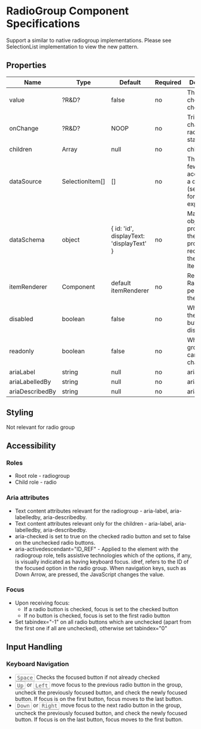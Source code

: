 # RadioGroup Component Specifications

Support a similar to native radiogroup implementations. Please see SelectionList implementation to view the new pattern.

## Properties

| Name | Type | Default | Required | Description |
| -- | -- | -- | -- | -- |
| value | ?R&D? | false | no | The value chosen in the checkbox |
| onChange | ?R&D? | NOOP | no | Triggered by changing a radio button state |
| children | Array<Node> | null | no | children | radio buttons and/or other nodes which will just be rendered |
| dataSource | SelectionItem[] | [] | no | There are a few options accepted as a datasource (see below for explanation) |
| dataSchema | object | { id: 'id', displayText: 'displayText' } | no | Maps the object properties to the relevant properties required by the ItemRenderer |
| itemRenderer | Component | default itemRenderer | no | Renders a Radio Button per item in the list |
| disabled | boolean | false | no | Whether all the radio buttons are disabled |
| readonly | boolean | false | no | Whether the group value cannot be changed |
| ariaLabel | string | null | no | aria attribute |
| ariaLabelledBy | string | null | no | aria attribute |
| ariaDescribedBy | string | null | no | aria attribute |


## Styling

Not relevant for radio group

## Accessibility

### Roles

* Root role - radiogroup
* Child role - radio

### Aria attributes

* Text content attributes relevant for the radiogroup - aria-label, aria-labelledby, aria-describedby.
* Text content attributes relevant only for the children - aria-label, aria-labelledby, aria-describedby.
* aria-checked is set to true on the checked radio button and set to false on the unchecked radio buttons.
* aria-activedescendant="ID_REF" - Applied to the element with the radiogroup role, tells assistive technologies which of the options, if any, is visually indicated as having keyboard focus. idref, refers to the ID of the focused option in the radio group. When navigation keys, such as Down Arrow, are pressed, the JavaScript changes the value.

### Focus

* Upon receiving focus:
  * If a radio button is checked, focus is set to the checked button
  * If no button is checked, focus is set to the first radio button
* Set tabindex="-1" on all radio buttons which are unchecked (apart from the first one if all are unchecked), otherwise set tabindex="0"

## Input Handling

### Keyboard Navigation

* <kbd style="display: inline-block; padding: .1em .3em; color: #555; vertical-align: middle; background-color: #fcfcfc; border: solid 1px #ccc;border-bottom-color: #bbb;border-radius: .2em;box-shadow: inset 0 -1px 0 #bbb;">Space</kbd> Checks the focused button if not already checked
* <kbd style="display: inline-block; padding: .1em .3em; color: #555; vertical-align: middle; background-color: #fcfcfc; border: solid 1px #ccc;border-bottom-color: #bbb;border-radius: .2em;box-shadow: inset 0 -1px 0 #bbb;">Up</kbd> or <kbd style="display: inline-block; padding: .1em .3em; color: #555; vertical-align: middle; background-color: #fcfcfc; border: solid 1px #ccc;border-bottom-color: #bbb;border-radius: .2em;box-shadow: inset 0 -1px 0 #bbb;">Left</kbd> move focus to the previous radio button in the group, uncheck the previously focused button, and check the newly focused button. If focus is on the first button, focus moves to the last button.
* <kbd style="display: inline-block; padding: .1em .3em; color: #555; vertical-align: middle; background-color: #fcfcfc; border: solid 1px #ccc;border-bottom-color: #bbb;border-radius: .2em;box-shadow: inset 0 -1px 0 #bbb;">Down</kbd> or <kbd style="display: inline-block; padding: .1em .3em; color: #555; vertical-align: middle; background-color: #fcfcfc; border: solid 1px #ccc;border-bottom-color: #bbb;border-radius: .2em;box-shadow: inset 0 -1px 0 #bbb;">Right</kbd> move focus to the next radio button in the group, uncheck the previously focused button, and check the newly focused button. If focus is on the last button, focus moves to the first button.

